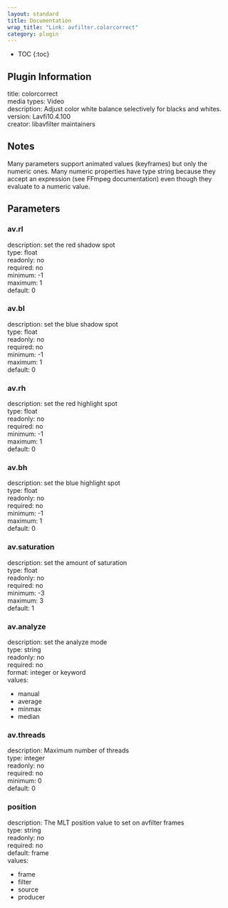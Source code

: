```yaml
---
layout: standard
title: Documentation
wrap_title: "Link: avfilter.colorcorrect"
category: plugin
---
```

* TOC
{:toc}

## Plugin Information

title: colorcorrect  
media types:
Video  
description: Adjust color white balance selectively for blacks and whites.  
version: Lavfi10.4.100  
creator: libavfilter maintainers  

## Notes

Many parameters support animated values (keyframes) but only the numeric ones. Many numeric properties have type string because they accept an expression (see FFmpeg documentation) even though they evaluate to a numeric value.

## Parameters

### av.rl

  
description:
set the red shadow spot  
type: float  
readonly: no  
required: no  
minimum: -1  
maximum: 1  
default: 0  

### av.bl

  
description:
set the blue shadow spot  
type: float  
readonly: no  
required: no  
minimum: -1  
maximum: 1  
default: 0  

### av.rh

  
description:
set the red highlight spot  
type: float  
readonly: no  
required: no  
minimum: -1  
maximum: 1  
default: 0  

### av.bh

  
description:
set the blue highlight spot  
type: float  
readonly: no  
required: no  
minimum: -1  
maximum: 1  
default: 0  

### av.saturation

  
description:
set the amount of saturation  
type: float  
readonly: no  
required: no  
minimum: -3  
maximum: 3  
default: 1  

### av.analyze

  
description:
set the analyze mode  
type: string  
readonly: no  
required: no  
format: integer or keyword  
values:  

* manual
* average
* minmax
* median

### av.threads

  
description:
Maximum number of threads  
type: integer  
readonly: no  
required: no  
minimum: 0  
default: 0  

### position

  
description:
The MLT position value to set on avfilter frames  
type: string  
readonly: no  
required: no  
default: frame  
values:  

* frame
* filter
* source
* producer

